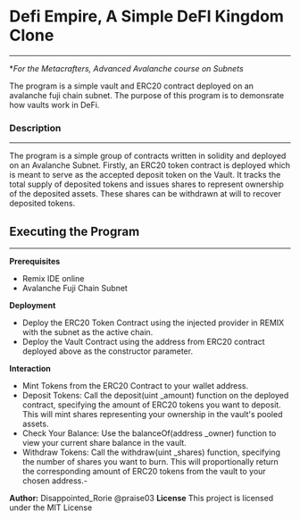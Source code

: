 #  Defi Empire, A Simple DeFI Kingdom Clone
---
**For the Metacrafters, Advanced Avalanche course on Subnets*

The program is a simple vault and ERC20 contract deployed on an avalanche fuji chain subnet. The purpose of this program is to demonsrate how vaults work in DeFi.

### Description
---
The program is a simple group of contracts written in solidity and deployed on an Avalanche Subnet. Firstly, an ERC20 token contract is deployed which is meant to serve as the accepted deposit token on the Vault. It tracks the total supply of deposited tokens and issues shares to represent ownership of the deposited assets. These shares can be withdrawn at will to recover deposited tokens.

## Executing the Program
---
**Prerequisites**
- Remix IDE online 
- Avalanche Fuji Chain Subnet

**Deployment**
- Deploy the ERC20 Token Contract using the injected provider in REMIX with the subnet as the active chain.
- Deploy the Vault Contract using the address from ERC20 contract deployed above as the constructor parameter.

**Interaction**
- Mint Tokens from the ERC20 Contract to your wallet address.
- Deposit Tokens: Call the deposit(uint _amount) function on the deployed contract, specifying the amount of ERC20 tokens you want to deposit. This will mint shares representing your ownership in the vault's pooled assets.
- Check Your Balance: Use the balanceOf(address _owner) function to view your current share balance in the vault.
- Withdraw Tokens: Call the withdraw(uint _shares) function, specifying the number of shares you want to burn. This will proportionally return the corresponding amount of ERC20 tokens from the vault to your chosen address.- 

**Author:** Disappointed_Rorie @praise03
**License**
This project is licensed under the MIT License
